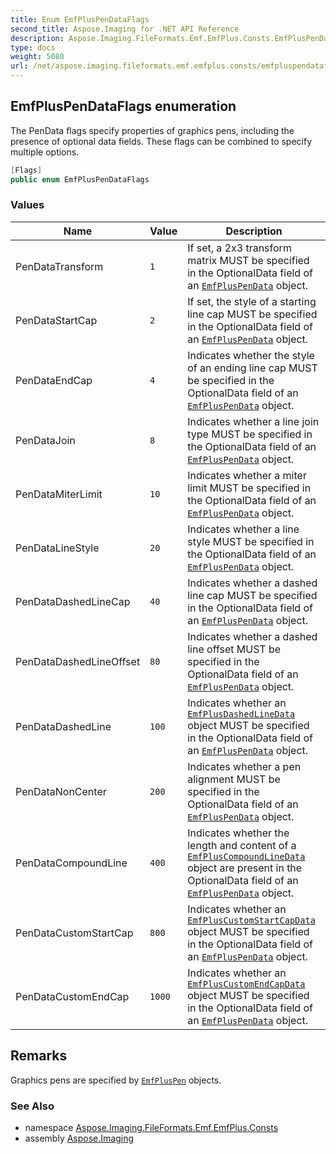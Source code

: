```yaml
---
title: Enum EmfPlusPenDataFlags
second_title: Aspose.Imaging for .NET API Reference
description: Aspose.Imaging.FileFormats.Emf.EmfPlus.Consts.EmfPlusPenDataFlags enum. The PenData flags specify properties of graphics pens including the presence of optional data fields. These flags can be combined to specify multiple options
type: docs
weight: 5080
url: /net/aspose.imaging.fileformats.emf.emfplus.consts/emfpluspendataflags/
---
```

## EmfPlusPenDataFlags enumeration

The PenData flags specify properties of graphics pens, including the presence of optional data fields. These flags can be combined to specify multiple options.

```csharp
[Flags]
public enum EmfPlusPenDataFlags
```

### Values

| Name | Value | Description |
| --- | --- | --- |
| PenDataTransform | `1` | If set, a 2x3 transform matrix MUST be specified in the OptionalData field of an [`EmfPlusPenData`](../../aspose.imaging.fileformats.emf.emfplus.objects/emfpluspendata/) object. |
| PenDataStartCap | `2` | If set, the style of a starting line cap MUST be specified in the OptionalData field of an [`EmfPlusPenData`](../../aspose.imaging.fileformats.emf.emfplus.objects/emfpluspendata/) object. |
| PenDataEndCap | `4` | Indicates whether the style of an ending line cap MUST be specified in the OptionalData field of an [`EmfPlusPenData`](../../aspose.imaging.fileformats.emf.emfplus.objects/emfpluspendata/) object. |
| PenDataJoin | `8` | Indicates whether a line join type MUST be specified in the OptionalData field of an [`EmfPlusPenData`](../../aspose.imaging.fileformats.emf.emfplus.objects/emfpluspendata/) object. |
| PenDataMiterLimit | `10` | Indicates whether a miter limit MUST be specified in the OptionalData field of an [`EmfPlusPenData`](../../aspose.imaging.fileformats.emf.emfplus.objects/emfpluspendata/) object. |
| PenDataLineStyle | `20` | Indicates whether a line style MUST be specified in the OptionalData field of an [`EmfPlusPenData`](../../aspose.imaging.fileformats.emf.emfplus.objects/emfpluspendata/) object. |
| PenDataDashedLineCap | `40` | Indicates whether a dashed line cap MUST be specified in the OptionalData field of an [`EmfPlusPenData`](../../aspose.imaging.fileformats.emf.emfplus.objects/emfpluspendata/) object. |
| PenDataDashedLineOffset | `80` | Indicates whether a dashed line offset MUST be specified in the OptionalData field of an [`EmfPlusPenData`](../../aspose.imaging.fileformats.emf.emfplus.objects/emfpluspendata/) object. |
| PenDataDashedLine | `100` | Indicates whether an [`EmfPlusDashedLineData`](../../aspose.imaging.fileformats.emf.emfplus.objects/emfplusdashedlinedata/) object MUST be specified in the OptionalData field of an [`EmfPlusPenData`](../../aspose.imaging.fileformats.emf.emfplus.objects/emfpluspendata/) object. |
| PenDataNonCenter | `200` | Indicates whether a pen alignment MUST be specified in the OptionalData field of an [`EmfPlusPenData`](../../aspose.imaging.fileformats.emf.emfplus.objects/emfpluspendata/) object. |
| PenDataCompoundLine | `400` | Indicates whether the length and content of a [`EmfPlusCompoundLineData`](../../aspose.imaging.fileformats.emf.emfplus.objects/emfpluscompoundlinedata/) object are present in the OptionalData field of an [`EmfPlusPenData`](../../aspose.imaging.fileformats.emf.emfplus.objects/emfpluspendata/) object. |
| PenDataCustomStartCap | `800` | Indicates whether an [`EmfPlusCustomStartCapData`](../../aspose.imaging.fileformats.emf.emfplus.objects/emfpluscustomstartcapdata/) object MUST be specified in the OptionalData field of an [`EmfPlusPenData`](../../aspose.imaging.fileformats.emf.emfplus.objects/emfpluspendata/) object. |
| PenDataCustomEndCap | `1000` | Indicates whether an [`EmfPlusCustomEndCapData`](../../aspose.imaging.fileformats.emf.emfplus.objects/emfpluscustomendcapdata/) object MUST be specified in the OptionalData field of an [`EmfPlusPenData`](../../aspose.imaging.fileformats.emf.emfplus.objects/emfpluspendata/) object. |

## Remarks

Graphics pens are specified by [`EmfPlusPen`](../../aspose.imaging.fileformats.emf.emfplus.objects/emfpluspen/) objects.

### See Also

* namespace [Aspose.Imaging.FileFormats.Emf.EmfPlus.Consts](../../aspose.imaging.fileformats.emf.emfplus.consts/)
* assembly [Aspose.Imaging](../../)


